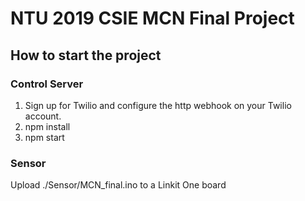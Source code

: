 # NTU 2019 CSIE MCN Final Project
## How to start the project
### Control Server
1. Sign up for Twilio and configure the http webhook on your Twilio account.
2. npm install
3. npm start

### Sensor 
Upload  ./Sensor/MCN_final.ino to a Linkit One board